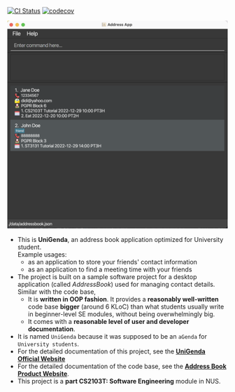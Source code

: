 [![CI Status](https://github.com/se-edu/addressbook-level3/workflows/Java%20CI/badge.svg)](https://github.com/AY2122S2-CS2103T-W09-1/tp/actions)
[![codecov](https://codecov.io/gh/AY2122S2-CS2103T-W09-1/tp/branch/master/graph/badge.svg?token=3GOZ258RU7)](https://codecov.io/gh/AY2122S2-CS2103T-W09-1/tp)

![Ui](docs/images/Ui.png)

* This is **UniGenda**, an address book application optimized for University student.<br>
  Example usages:
  * as an application to store your friends' contact information
  * as an application to find a meeting time with your friends
* The project is built on a sample software project for a desktop application (called _AddressBook_) used for managing contact details. Similar with the code base,
  * It is **written in OOP fashion**. It provides a **reasonably well-written** code base **bigger** (around 6 KLoC) than what students usually write in beginner-level SE modules, without being overwhelmingly big.
  * It comes with a **reasonable level of user and developer documentation**.
* It is named `UniGenda` because it was supposed to be an `aGenda` for `University students`.
* For the detailed documentation of this project, see the **[UniGenda Official Website]()**
* For the detailed documentation of the code base, see the **[Address Book Product Website](https://ay2122s2-cs2103t-w09-1.github.io/tp/)**.
* This project is a **part CS2103T: Software Engineering** module in NUS.

